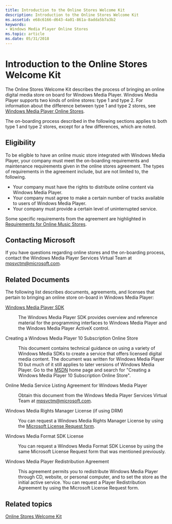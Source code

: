 ```yaml
---
title: Introduction to the Online Stores Welcome Kit
description: Introduction to the Online Stores Welcome Kit
ms.assetid: e68c6166-d643-4a01-861a-8adda5b7a3b2
keywords:
- Windows Media Player Online Stores
ms.topic: article
ms.date: 05/31/2018
---
```


# Introduction to the Online Stores Welcome Kit

The Online Stores Welcome Kit describes the process of bringing an online digital media store on board for Windows Media Player. Windows Media Player supports two kinds of online stores: type 1 and type 2. For information about the difference between type 1 and type 2 stores, see [Windows Media Player Online Stores](windows-media-player-online-stores.md).

The on-boarding process described in the following sections applies to both type 1 and type 2 stores, except for a few differences, which are noted.

## Eligibility

To be eligible to have an online music store integrated with Windows Media Player, your company must meet the on-boarding requirements and maintenance requirements given in the online stores agreement. The types of requirements in the agreement include, but are not limited to, the following.

-   Your company must have the rights to distribute online content via Windows Media Player.
-   Your company must agree to make a certain number of tracks available to users of Windows Media Player.
-   Your company must provide a certain level of uninterrupted service.

Some specific requirements from the agreement are highlighted in [Requirements for Online Music Stores](requirements-for-online-music-stores.md).

## Contacting Microsoft

If you have questions regarding online stores and the on-boarding process, contact the Windows Media Player Services Virtual Team at mpsvctm@microsoft.com.

## Related Documents

The following list describes documents, agreements, and licenses that pertain to bringing an online store on-board in Windows Media Player:

<dl> <dt>

[Windows Media Player SDK](windows-media-player-sdk.md)
</dt> <dd>

The Windows Media Player SDK provides overview and reference material for the programming interfaces to Windows Media Player and the Windows Media Player ActiveX control.

</dd> <dt>

<span id="Creating_a_Windows_Media_Player_10_Subscription_Online_Store"></span><span id="creating_a_windows_media_player_10_subscription_online_store"></span><span id="CREATING_A_WINDOWS_MEDIA_PLAYER_10_SUBSCRIPTION_ONLINE_STORE"></span>Creating a Windows Media Player 10 Subscription Online Store
</dt> <dd>

This document contains technical guidance on using a variety of Windows Media SDKs to create a service that offers licensed digital media content. The document was written for Windows Media Player 10 but much of it still applies to later versions of Windows Media Player. Go to the [MSDN](https://go.microsoft.com/fwlink/p/?linkid=12394) home page and search for "Creating a Windows Media Player 10 Subscription Online Store".

</dd> <dt>

<span id="Online_Media_Service_Listing_Agreement_for_Windows_Media_Player"></span><span id="online_media_service_listing_agreement_for_windows_media_player"></span><span id="ONLINE_MEDIA_SERVICE_LISTING_AGREEMENT_FOR_WINDOWS_MEDIA_PLAYER"></span>Online Media Service Listing Agreement for Windows Media Player
</dt> <dd>

Obtain this document from the Windows Media Player Services Virtual Team at mpsvctm@microsoft.com.

</dd> <dt>

<span id="Windows_Media_Rights_Manager_License__if_using_DRM_"></span><span id="windows_media_rights_manager_license__if_using_drm_"></span><span id="WINDOWS_MEDIA_RIGHTS_MANAGER_LICENSE__IF_USING_DRM_"></span>Windows Media Rights Manager License (if using DRM)
</dt> <dd>

You can request a Windows Media Rights Manager License by using the [Microsoft License Request form](https://go.microsoft.com/?linkid=9742685).

</dd> <dt>

<span id="Windows_Media_Format_SDK_License"></span><span id="windows_media_format_sdk_license"></span><span id="WINDOWS_MEDIA_FORMAT_SDK_LICENSE"></span>Windows Media Format SDK License
</dt> <dd>

You can request a Windows Media Format SDK License by using the same Microsoft License Request form that was mentioned previously.

</dd> <dt>

<span id="Windows_Media_Player_Redistribution_Agreement"></span><span id="windows_media_player_redistribution_agreement"></span><span id="WINDOWS_MEDIA_PLAYER_REDISTRIBUTION_AGREEMENT"></span>Windows Media Player Redistribution Agreement
</dt> <dd>

This agreement permits you to redistribute Windows Media Player through CD, website, or personal computer, and to set the store as the initial active service. You can request a Player Redistribution Agreement by using the Microsoft License Request form.

</dd> </dl>

## Related topics

<dl> <dt>

[Online Stores Welcome Kit](online-stores-welcome-kit.md)
</dt> </dl>

 

 




